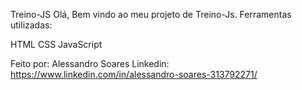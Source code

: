 Treino-JS Olá, Bem vindo ao meu projeto de Treino-Js.
Ferramentas utilizadas:

HTML
CSS
JavaScript

Feito por:
Alessandro Soares
Linkedin: https://www.linkedin.com/in/alessandro-soares-313792271/
